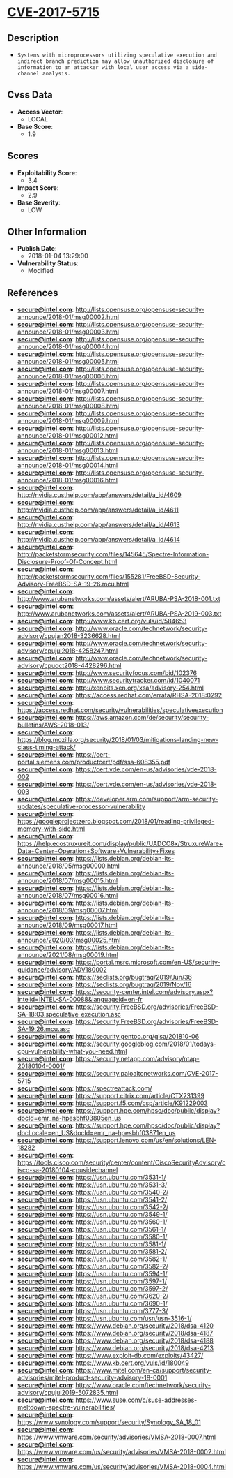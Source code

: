 
# [CVE-2017-5715](https://cve.mitre.org/cgi-bin/cvename.cgi?name=CVE-2017-5715)

## Description

- `Systems with microprocessors utilizing speculative execution and indirect branch prediction may allow unauthorized disclosure of information to an attacker with local user access via a side-channel analysis.`

## Cvss Data

- **Access Vector**:
  - LOCAL
- **Base Score**:
  - 1.9

## Scores

- **Exploitability Score**:
  - 3.4
- **Impact Score**:
  - 2.9
- **Base Severity**:
  - LOW

## Other Information

- **Publish Date**:
  - 2018-01-04 13:29:00
- **Vulnerability Status**:
  - Modified

## References

- **secure@intel.com**: http://lists.opensuse.org/opensuse-security-announce/2018-01/msg00002.html
- **secure@intel.com**: http://lists.opensuse.org/opensuse-security-announce/2018-01/msg00003.html
- **secure@intel.com**: http://lists.opensuse.org/opensuse-security-announce/2018-01/msg00004.html
- **secure@intel.com**: http://lists.opensuse.org/opensuse-security-announce/2018-01/msg00005.html
- **secure@intel.com**: http://lists.opensuse.org/opensuse-security-announce/2018-01/msg00006.html
- **secure@intel.com**: http://lists.opensuse.org/opensuse-security-announce/2018-01/msg00007.html
- **secure@intel.com**: http://lists.opensuse.org/opensuse-security-announce/2018-01/msg00008.html
- **secure@intel.com**: http://lists.opensuse.org/opensuse-security-announce/2018-01/msg00009.html
- **secure@intel.com**: http://lists.opensuse.org/opensuse-security-announce/2018-01/msg00012.html
- **secure@intel.com**: http://lists.opensuse.org/opensuse-security-announce/2018-01/msg00013.html
- **secure@intel.com**: http://lists.opensuse.org/opensuse-security-announce/2018-01/msg00014.html
- **secure@intel.com**: http://lists.opensuse.org/opensuse-security-announce/2018-01/msg00016.html
- **secure@intel.com**: http://nvidia.custhelp.com/app/answers/detail/a_id/4609
- **secure@intel.com**: http://nvidia.custhelp.com/app/answers/detail/a_id/4611
- **secure@intel.com**: http://nvidia.custhelp.com/app/answers/detail/a_id/4613
- **secure@intel.com**: http://nvidia.custhelp.com/app/answers/detail/a_id/4614
- **secure@intel.com**: http://packetstormsecurity.com/files/145645/Spectre-Information-Disclosure-Proof-Of-Concept.html
- **secure@intel.com**: http://packetstormsecurity.com/files/155281/FreeBSD-Security-Advisory-FreeBSD-SA-19-26.mcu.html
- **secure@intel.com**: http://www.arubanetworks.com/assets/alert/ARUBA-PSA-2018-001.txt
- **secure@intel.com**: http://www.arubanetworks.com/assets/alert/ARUBA-PSA-2019-003.txt
- **secure@intel.com**: http://www.kb.cert.org/vuls/id/584653
- **secure@intel.com**: http://www.oracle.com/technetwork/security-advisory/cpujan2018-3236628.html
- **secure@intel.com**: http://www.oracle.com/technetwork/security-advisory/cpujul2018-4258247.html
- **secure@intel.com**: http://www.oracle.com/technetwork/security-advisory/cpuoct2018-4428296.html
- **secure@intel.com**: http://www.securityfocus.com/bid/102376
- **secure@intel.com**: http://www.securitytracker.com/id/1040071
- **secure@intel.com**: http://xenbits.xen.org/xsa/advisory-254.html
- **secure@intel.com**: https://access.redhat.com/errata/RHSA-2018:0292
- **secure@intel.com**: https://access.redhat.com/security/vulnerabilities/speculativeexecution
- **secure@intel.com**: https://aws.amazon.com/de/security/security-bulletins/AWS-2018-013/
- **secure@intel.com**: https://blog.mozilla.org/security/2018/01/03/mitigations-landing-new-class-timing-attack/
- **secure@intel.com**: https://cert-portal.siemens.com/productcert/pdf/ssa-608355.pdf
- **secure@intel.com**: https://cert.vde.com/en-us/advisories/vde-2018-002
- **secure@intel.com**: https://cert.vde.com/en-us/advisories/vde-2018-003
- **secure@intel.com**: https://developer.arm.com/support/arm-security-updates/speculative-processor-vulnerability
- **secure@intel.com**: https://googleprojectzero.blogspot.com/2018/01/reading-privileged-memory-with-side.html
- **secure@intel.com**: https://help.ecostruxureit.com/display/public/UADCO8x/StruxureWare+Data+Center+Operation+Software+Vulnerability+Fixes
- **secure@intel.com**: https://lists.debian.org/debian-lts-announce/2018/05/msg00000.html
- **secure@intel.com**: https://lists.debian.org/debian-lts-announce/2018/07/msg00015.html
- **secure@intel.com**: https://lists.debian.org/debian-lts-announce/2018/07/msg00016.html
- **secure@intel.com**: https://lists.debian.org/debian-lts-announce/2018/09/msg00007.html
- **secure@intel.com**: https://lists.debian.org/debian-lts-announce/2018/09/msg00017.html
- **secure@intel.com**: https://lists.debian.org/debian-lts-announce/2020/03/msg00025.html
- **secure@intel.com**: https://lists.debian.org/debian-lts-announce/2021/08/msg00019.html
- **secure@intel.com**: https://portal.msrc.microsoft.com/en-US/security-guidance/advisory/ADV180002
- **secure@intel.com**: https://seclists.org/bugtraq/2019/Jun/36
- **secure@intel.com**: https://seclists.org/bugtraq/2019/Nov/16
- **secure@intel.com**: https://security-center.intel.com/advisory.aspx?intelid=INTEL-SA-00088&languageid=en-fr
- **secure@intel.com**: https://security.FreeBSD.org/advisories/FreeBSD-SA-18:03.speculative_execution.asc
- **secure@intel.com**: https://security.FreeBSD.org/advisories/FreeBSD-SA-19:26.mcu.asc
- **secure@intel.com**: https://security.gentoo.org/glsa/201810-06
- **secure@intel.com**: https://security.googleblog.com/2018/01/todays-cpu-vulnerability-what-you-need.html
- **secure@intel.com**: https://security.netapp.com/advisory/ntap-20180104-0001/
- **secure@intel.com**: https://security.paloaltonetworks.com/CVE-2017-5715
- **secure@intel.com**: https://spectreattack.com/
- **secure@intel.com**: https://support.citrix.com/article/CTX231399
- **secure@intel.com**: https://support.f5.com/csp/article/K91229003
- **secure@intel.com**: https://support.hpe.com/hpsc/doc/public/display?docId=emr_na-hpesbhf03805en_us
- **secure@intel.com**: https://support.hpe.com/hpsc/doc/public/display?docLocale=en_US&docId=emr_na-hpesbhf03871en_us
- **secure@intel.com**: https://support.lenovo.com/us/en/solutions/LEN-18282
- **secure@intel.com**: https://tools.cisco.com/security/center/content/CiscoSecurityAdvisory/cisco-sa-20180104-cpusidechannel
- **secure@intel.com**: https://usn.ubuntu.com/3531-1/
- **secure@intel.com**: https://usn.ubuntu.com/3531-3/
- **secure@intel.com**: https://usn.ubuntu.com/3540-2/
- **secure@intel.com**: https://usn.ubuntu.com/3541-2/
- **secure@intel.com**: https://usn.ubuntu.com/3542-2/
- **secure@intel.com**: https://usn.ubuntu.com/3549-1/
- **secure@intel.com**: https://usn.ubuntu.com/3560-1/
- **secure@intel.com**: https://usn.ubuntu.com/3561-1/
- **secure@intel.com**: https://usn.ubuntu.com/3580-1/
- **secure@intel.com**: https://usn.ubuntu.com/3581-1/
- **secure@intel.com**: https://usn.ubuntu.com/3581-2/
- **secure@intel.com**: https://usn.ubuntu.com/3582-1/
- **secure@intel.com**: https://usn.ubuntu.com/3582-2/
- **secure@intel.com**: https://usn.ubuntu.com/3594-1/
- **secure@intel.com**: https://usn.ubuntu.com/3597-1/
- **secure@intel.com**: https://usn.ubuntu.com/3597-2/
- **secure@intel.com**: https://usn.ubuntu.com/3620-2/
- **secure@intel.com**: https://usn.ubuntu.com/3690-1/
- **secure@intel.com**: https://usn.ubuntu.com/3777-3/
- **secure@intel.com**: https://usn.ubuntu.com/usn/usn-3516-1/
- **secure@intel.com**: https://www.debian.org/security/2018/dsa-4120
- **secure@intel.com**: https://www.debian.org/security/2018/dsa-4187
- **secure@intel.com**: https://www.debian.org/security/2018/dsa-4188
- **secure@intel.com**: https://www.debian.org/security/2018/dsa-4213
- **secure@intel.com**: https://www.exploit-db.com/exploits/43427/
- **secure@intel.com**: https://www.kb.cert.org/vuls/id/180049
- **secure@intel.com**: https://www.mitel.com/en-ca/support/security-advisories/mitel-product-security-advisory-18-0001
- **secure@intel.com**: https://www.oracle.com/technetwork/security-advisory/cpujul2019-5072835.html
- **secure@intel.com**: https://www.suse.com/c/suse-addresses-meltdown-spectre-vulnerabilities/
- **secure@intel.com**: https://www.synology.com/support/security/Synology_SA_18_01
- **secure@intel.com**: https://www.vmware.com/security/advisories/VMSA-2018-0007.html
- **secure@intel.com**: https://www.vmware.com/us/security/advisories/VMSA-2018-0002.html
- **secure@intel.com**: https://www.vmware.com/us/security/advisories/VMSA-2018-0004.html
